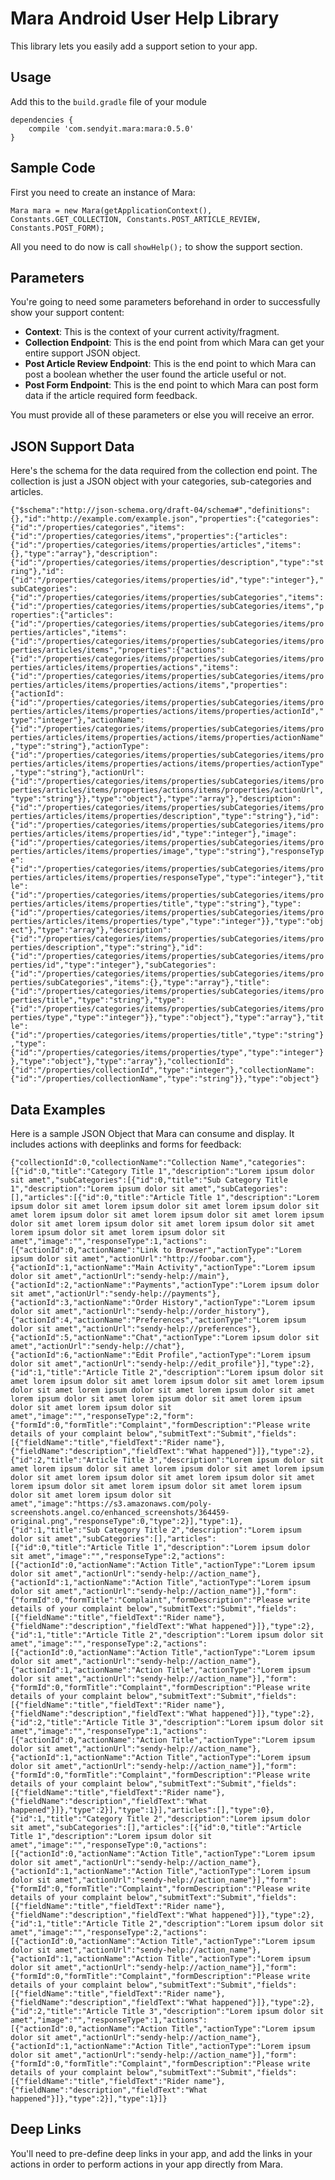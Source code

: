 # Mara Android User Help Library

This library lets you easily add a support setion to your app.

## Usage

Add this to the `build.gradle` file of your module

    dependencies {
        compile 'com.sendyit.mara:mara:0.5.0'
    }

## Sample Code

First you need to create an instance of Mara:

    Mara mara = new Mara(getApplicationContext(), Constants.GET_COLLECTION, Constants.POST_ARTICLE_REVIEW, Constants.POST_FORM);

All you need to do now is call `showHelp();` to show the support section.

## Parameters

You're going to need some parameters beforehand in order to successfully show your support content:

+ **Context**: This is the context of your current activity/fragment.
+ **Collection Endpoint**: This is the end point from which Mara can get your entire support JSON object.
+ **Post Article Review Endpoint**: This is the end point to which Mara can post a boolean whether the user found the article useful or not.
+ **Post Form Endpoint**: This is the end point to which Mara can post form data if the article required form feedback.

You must provide all of these parameters or else you will receive an error.

## JSON Support Data

Here's the schema for the data required from the collection end point. The collection is just a JSON object with your categories, sub-categories and articles.

`{"$schema":"http://json-schema.org/draft-04/schema#","definitions":{},"id":"http://example.com/example.json","properties":{"categories":{"id":"/properties/categories","items":{"id":"/properties/categories/items","properties":{"articles":{"id":"/properties/categories/items/properties/articles","items":{},"type":"array"},"description":{"id":"/properties/categories/items/properties/description","type":"string"},"id":{"id":"/properties/categories/items/properties/id","type":"integer"},"subCategories":{"id":"/properties/categories/items/properties/subCategories","items":{"id":"/properties/categories/items/properties/subCategories/items","properties":{"articles":{"id":"/properties/categories/items/properties/subCategories/items/properties/articles","items":{"id":"/properties/categories/items/properties/subCategories/items/properties/articles/items","properties":{"actions":{"id":"/properties/categories/items/properties/subCategories/items/properties/articles/items/properties/actions","items":{"id":"/properties/categories/items/properties/subCategories/items/properties/articles/items/properties/actions/items","properties":{"actionId":{"id":"/properties/categories/items/properties/subCategories/items/properties/articles/items/properties/actions/items/properties/actionId","type":"integer"},"actionName":{"id":"/properties/categories/items/properties/subCategories/items/properties/articles/items/properties/actions/items/properties/actionName","type":"string"},"actionType":{"id":"/properties/categories/items/properties/subCategories/items/properties/articles/items/properties/actions/items/properties/actionType","type":"string"},"actionUrl":{"id":"/properties/categories/items/properties/subCategories/items/properties/articles/items/properties/actions/items/properties/actionUrl","type":"string"}},"type":"object"},"type":"array"},"description":{"id":"/properties/categories/items/properties/subCategories/items/properties/articles/items/properties/description","type":"string"},"id":{"id":"/properties/categories/items/properties/subCategories/items/properties/articles/items/properties/id","type":"integer"},"image":{"id":"/properties/categories/items/properties/subCategories/items/properties/articles/items/properties/image","type":"string"},"responseType":{"id":"/properties/categories/items/properties/subCategories/items/properties/articles/items/properties/responseType","type":"integer"},"title":{"id":"/properties/categories/items/properties/subCategories/items/properties/articles/items/properties/title","type":"string"},"type":{"id":"/properties/categories/items/properties/subCategories/items/properties/articles/items/properties/type","type":"integer"}},"type":"object"},"type":"array"},"description":{"id":"/properties/categories/items/properties/subCategories/items/properties/description","type":"string"},"id":{"id":"/properties/categories/items/properties/subCategories/items/properties/id","type":"integer"},"subCategories":{"id":"/properties/categories/items/properties/subCategories/items/properties/subCategories","items":{},"type":"array"},"title":{"id":"/properties/categories/items/properties/subCategories/items/properties/title","type":"string"},"type":{"id":"/properties/categories/items/properties/subCategories/items/properties/type","type":"integer"}},"type":"object"},"type":"array"},"title":{"id":"/properties/categories/items/properties/title","type":"string"},"type":{"id":"/properties/categories/items/properties/type","type":"integer"}},"type":"object"},"type":"array"},"collectionId":{"id":"/properties/collectionId","type":"integer"},"collectionName":{"id":"/properties/collectionName","type":"string"}},"type":"object"}`

## Data Examples

Here is a sample JSON Object that Mara can consume and display. It includes actions with deeplinks and forms for feedback:

`{"collectionId":0,"collectionName":"Collection Name","categories":[{"id":0,"title":"Category Title 1","description":"Lorem ipsum dolor sit amet","subCategories":[{"id":0,"title":"Sub Category Title 1","description":"Lorem ipsum dolor sit amet","subCategories":[],"articles":[{"id":0,"title":"Article Title 1","description":"Lorem ipsum dolor sit amet lorem ipsum dolor sit amet lorem ipsum dolor sit amet lorem ipsum dolor sit amet lorem ipsum dolor sit amet lorem ipsum dolor sit amet lorem ipsum dolor sit amet lorem ipsum dolor sit amet lorem ipsum dolor sit amet lorem ipsum dolor sit amet","image":"","responseType":1,"actions":[{"actionId":0,"actionName":"Link to Browser","actionType":"Lorem ipsum dolor sit amet","actionUrl":"http://foobar.com"},{"actionId":1,"actionName":"Main Activity","actionType":"Lorem ipsum dolor sit amet","actionUrl":"sendy-help://main"},{"actionId":2,"actionName":"Payments","actionType":"Lorem ipsum dolor sit amet","actionUrl":"sendy-help://payments"},{"actionId":3,"actionName":"Order History","actionType":"Lorem ipsum dolor sit amet","actionUrl":"sendy-help://order_history"},{"actionId":4,"actionName":"Preferences","actionType":"Lorem ipsum dolor sit amet","actionUrl":"sendy-help://preferences"},{"actionId":5,"actionName":"Chat","actionType":"Lorem ipsum dolor sit amet","actionUrl":"sendy-help://chat"},{"actionId":6,"actionName":"Edit Profile","actionType":"Lorem ipsum dolor sit amet","actionUrl":"sendy-help://edit_profile"}],"type":2},{"id":1,"title":"Article Title 2","description":"Lorem ipsum dolor sit amet lorem ipsum dolor sit amet lorem ipsum dolor sit amet lorem ipsum dolor sit amet lorem ipsum dolor sit amet lorem ipsum dolor sit amet lorem ipsum dolor sit amet lorem ipsum dolor sit amet lorem ipsum dolor sit amet lorem ipsum dolor sit amet","image":"","responseType":2,"form":{"formId":0,"formTitle":"Complaint","formDescription":"Please write details of your complaint below","submitText":"Submit","fields":[{"fieldName":"title","fieldText":"Rider name"},{"fieldName":"description","fieldText":"What happened"}]},"type":2},{"id":2,"title":"Article Title 3","description":"Lorem ipsum dolor sit amet lorem ipsum dolor sit amet lorem ipsum dolor sit amet lorem ipsum dolor sit amet lorem ipsum dolor sit amet lorem ipsum dolor sit amet lorem ipsum dolor sit amet lorem ipsum dolor sit amet lorem ipsum dolor sit amet lorem ipsum dolor sit amet","image":"https://s3.amazonaws.com/poly-screenshots.angel.co/enhanced_screenshots/364459-original.png","responseType":0,"type":2}],"type":1},{"id":1,"title":"Sub Category Title 2","description":"Lorem ipsum dolor sit amet","subCategories":[],"articles":[{"id":0,"title":"Article Title 1","description":"Lorem ipsum dolor sit amet","image":"","responseType":2,"actions":[{"actionId":0,"actionName":"Action Title","actionType":"Lorem ipsum dolor sit amet","actionUrl":"sendy-help://action_name"},{"actionId":1,"actionName":"Action Title","actionType":"Lorem ipsum dolor sit amet","actionUrl":"sendy-help://action_name"}],"form":{"formId":0,"formTitle":"Complaint","formDescription":"Please write details of your complaint below","submitText":"Submit","fields":[{"fieldName":"title","fieldText":"Rider name"},{"fieldName":"description","fieldText":"What happened"}]},"type":2},{"id":1,"title":"Article Title 2","description":"Lorem ipsum dolor sit amet","image":"","responseType":2,"actions":[{"actionId":0,"actionName":"Action Title","actionType":"Lorem ipsum dolor sit amet","actionUrl":"sendy-help://action_name"},{"actionId":1,"actionName":"Action Title","actionType":"Lorem ipsum dolor sit amet","actionUrl":"sendy-help://action_name"}],"form":{"formId":0,"formTitle":"Complaint","formDescription":"Please write details of your complaint below","submitText":"Submit","fields":[{"fieldName":"title","fieldText":"Rider name"},{"fieldName":"description","fieldText":"What happened"}]},"type":2},{"id":2,"title":"Article Title 3","description":"Lorem ipsum dolor sit amet","image":"","responseType":1,"actions":[{"actionId":0,"actionName":"Action Title","actionType":"Lorem ipsum dolor sit amet","actionUrl":"sendy-help://action_name"},{"actionId":1,"actionName":"Action Title","actionType":"Lorem ipsum dolor sit amet","actionUrl":"sendy-help://action_name"}],"form":{"formId":0,"formTitle":"Complaint","formDescription":"Please write details of your complaint below","submitText":"Submit","fields":[{"fieldName":"title","fieldText":"Rider name"},{"fieldName":"description","fieldText":"What happened"}]},"type":2}],"type":1}],"articles":[],"type":0},{"id":1,"title":"Category Title 2","description":"Lorem ipsum dolor sit amet","subCategories":[],"articles":[{"id":0,"title":"Article Title 1","description":"Lorem ipsum dolor sit amet","image":"","responseType":0,"actions":[{"actionId":0,"actionName":"Action Title","actionType":"Lorem ipsum dolor sit amet","actionUrl":"sendy-help://action_name"},{"actionId":1,"actionName":"Action Title","actionType":"Lorem ipsum dolor sit amet","actionUrl":"sendy-help://action_name"}],"form":{"formId":0,"formTitle":"Complaint","formDescription":"Please write details of your complaint below","submitText":"Submit","fields":[{"fieldName":"title","fieldText":"Rider name"},{"fieldName":"description","fieldText":"What happened"}]},"type":2},{"id":1,"title":"Article Title 2","description":"Lorem ipsum dolor sit amet","image":"","responseType":2,"actions":[{"actionId":0,"actionName":"Action Title","actionType":"Lorem ipsum dolor sit amet","actionUrl":"sendy-help://action_name"},{"actionId":1,"actionName":"Action Title","actionType":"Lorem ipsum dolor sit amet","actionUrl":"sendy-help://action_name"}],"form":{"formId":0,"formTitle":"Complaint","formDescription":"Please write details of your complaint below","submitText":"Submit","fields":[{"fieldName":"title","fieldText":"Rider name"},{"fieldName":"description","fieldText":"What happened"}]},"type":2},{"id":2,"title":"Article Title 3","description":"Lorem ipsum dolor sit amet","image":"","responseType":1,"actions":[{"actionId":0,"actionName":"Action Title","actionType":"Lorem ipsum dolor sit amet","actionUrl":"sendy-help://action_name"},{"actionId":1,"actionName":"Action Title","actionType":"Lorem ipsum dolor sit amet","actionUrl":"sendy-help://action_name"}],"form":{"formId":0,"formTitle":"Complaint","formDescription":"Please write details of your complaint below","submitText":"Submit","fields":[{"fieldName":"title","fieldText":"Rider name"},{"fieldName":"description","fieldText":"What happened"}]},"type":2}],"type":1}]}`

## Deep Links

You'll need to pre-define deep links in your app, and add the links in your actions in order to perform actions in your app directly from Mara.